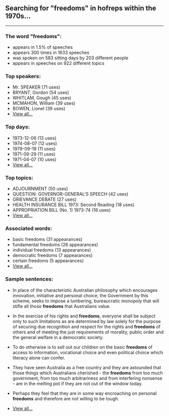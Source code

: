
## Searching for "freedoms" in hofreps within the 1970s...

----

### The word "freedoms":

* appears in 1.5% of speeches
* appears 300 times in 1633 speeches
* was spoken on 583 sitting days by 203 different people
* appears in speeches on 922 different topics

### Top speakers:

* Mr. SPEAKER (71 uses)
* BRYANT, Gordon (54 uses)
* WHITLAM, Gough (45 uses)
* MCMAHON, William (39 uses)
* BOWEN, Lionel (39 uses)
* [View all...](speakers.md)


### Top days:

* 1973-12-06 (13 uses)
* 1974-08-07 (12 uses)
* 1979-09-18 (11 uses)
* 1971-09-29 (11 uses)
* 1971-04-07 (10 uses)
* [View all...](days.md)


### Top topics:

* ADJOURNMENT (50 uses)
* QUESTION: GOVERNOR-GENERAL'S SPEECH (42 uses)
* GRIEVANCE DEBATE (27 uses)
* HEALTH INSURANCE BILL 1973: Second Reading (18 uses)
* APPROPRIATION BILL (No. 1) 1973-74 (16 uses)
* [View all...](topics.md)


### Associated words:

* basic freedoms (31 appearances)
* fundamental freedoms (26 appearances)
* individual freedoms (13 appearances)
* democratic freedoms (7 appearances)
* certain freedoms (5 appearances)
* [View all...](collocations.md)


### Sample sentences:

* In place of the characteristic Australian philosophy which encourages innovation, initiative and personal choice, the Government by this scheme, seeks to impose a lumbering, bureaucratic monopoly that will stifle all those **freedoms** that Australians value.

* In the exercise of his rights and **freedoms**, everyone shall be subject only to such limitations as are determined by law solely for the purpose of securing due recognition and respect for the rights and **freedoms** of others and of meeting the just requirements of morality, public order and the general welfare in a democratic society.

* To do otherwise is to sell out our children on the basic **freedoms** of access to information, vocational choice and even political choice which literacy alone can confer.

* They have seen Australia as a free country and they are astounded that those things which Australians cherished - the **freedoms** from too much government, from too much arbitrariness and from interfering nonsense - are in the melting pot if they are not out of the window today.

* Perhaps they feel that they are in some way encroaching on personal **freedoms** and therefore are not willing to be tough.

* [View all...](contexts.md)
